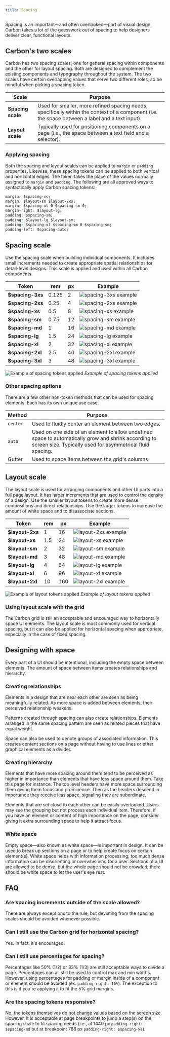 ```yaml
---
title: Spacing
---
```


Spacing is an important—and often overlooked—part of visual design. Carbon takes a lot of the guesswork out of spacing to help designers deliver clear, functional layouts.

## Carbon's two scales

Carbon has two spacing scales; one for general spacing within components and the other for layout spacing. Both are designed to complement the existing components and typography throughout the system. The two scales have certain overlapping values that serve two different roles, so be mindful when picking a spacing token.

| Scale             | Purpose                                                                                                                                                                                                                             |
| ----------------- | ----------------------------------------------------------------------------------------------------------------------------------------------------------------------------------------------------------------------------------- |
| **Spacing scale** | Used for smaller, more refined spacing needs, specifically within the context of a component (i.e. the space between a label and a text input).                                                                                |
| **Layout scale**  | Typically used for positioning components on a page (i.e., the space between a text field and a selector). |

### Applying spacing

Both the spacing and layout scales can be applied to `margin` or `padding` properties. Likewise, these spacing tokens can be applied to both vertical and horizontal edges. The token takes the place of the values normally assigned to `margin` and `padding`. The following are all approved ways to syntactically apply Carbon spacing tokens:

```css
margin: $spacing-xs;
margin: $layout-sm $layout-2xs;
margin: $spacing-xl 0 $spacing-sm 0;
margin-right: $layout-lg;
padding: $spacing-sm;
padding: $layout-lg $layout-sm;
padding: $spacing-xl $spacing-sm 0 $spacing-sm;
padding-left: $spacing-auto;
```

## Spacing scale

Use the spacing scale when building individual components. It includes small increments needed to create appropriate spatial relationships for detail-level designs. This scale is applied and used within all Carbon components.

| Token             | rem   | px  | Example                                       |
| ----------------- | ----- | --- | --------------------------------------------- |
| **\$spacing-3xs** | 0.125 | 2   | ![spacing-3xs example](images/spacing-3.svg)  |
| **\$spacing-2xs** | 0.25  | 4   | ![spacing-2xs example](images/spacing-4.svg)  |
| **\$spacing-xs**  | 0.5   | 8   | ![spacing-xs example](images/spacing-5.svg)   |
| **\$spacing-sm**  | 0.75  | 12  | ![spacing-sm example](images/spacing-6.svg)   |
| **\$spacing-md**  | 1     | 16  | ![spacing-md example](images/spacing-7.svg)   |
| **\$spacing-lg**  | 1.5   | 24  | ![spacing-lg example](images/spacing-8.svg)   |
| **\$spacing-xl**  | 2     | 32  | ![spacing-xl example](images/spacing-9.svg)   |
| **\$spacing-2xl** | 2.5   | 40  | ![spacing-2xl example](images/spacing-10.svg) |
| **\$spacing-3xl** | 3     | 48  | ![spacing-3xl example](images/spacing-11.svg) |

![Example of spacing tokens applied](images/spacing-1.png)
_Example of spacing tokens applied_

### Other spacing options

There are a few other non-token methods that can be used for spacing elements. Each has its own unique use case.

| Method   | Purpose                                                                                                                                                           |
| -------- | ----------------------------------------------------------------------------------------------------------------------------------------------------------------- |
| `center` | Used to fluidly center an element between two edges.                                                                                                              |
| `auto`   | Used on one side of an element to allow undefined space to automatically grow and shrink according to screen size. Typically used for asymmetrical fluid spacing. |
| Gutter   | Used to space items between the grid's columns                                                                                                                 |

## Layout scale

The layout scale is used for arranging components and other UI parts into a full page layout. It has larger increments that are used to control the density of a design. Use the smaller layout tokens to create more dense compositions and direct relationships. Use the larger tokens to increase the amount of white space and to disassociate sections.

| Token            | rem | px  | Example                                      |
| ---------------- | --- | --- | -------------------------------------------- |
| **\$layout-2xs** | 1   | 16  | ![layout-2xs example](images/spacing-12.svg) |
| **\$layout-xs**  | 1.5 | 24  | ![layout-xs example](images/spacing-13.svg)  |
| **\$layout-sm**  | 2   | 32  | ![layout-sm example](images/spacing-14.svg)  |
| **\$layout-md**  | 3   | 48  | ![layout-md example](images/spacing-15.svg)  |
| **\$layout-lg**  | 4   | 64  | ![layout-lg example](images/spacing-16.svg)  |
| **\$layout-xl**  | 6   | 96  | ![layout-xl example](images/spacing-17.svg)  |
| **\$layout-2xl** | 10  | 160 | ![layout-2xl example](images/spacing-18.svg) |

![Example of layout tokens applied](images/spacing-2.png)
_Example of layout tokens applied_

### Using layout scale with the grid

The Carbon grid is still an acceptable and encouraged way to horizontally space UI elements. The layout scale is most commonly used for vertical spacing, but it can also be applied for horizontal spacing when appropriate, especially in the case of fixed spacing.

## Designing with space

Every part of a UI should be intentional, including the empty space between elements. The amount of space between items creates relationships and hierarchy.

### Creating relationships

Elements in a design that are near each other are seen as being meaningfully related. As more space is added between elements, their perceived relationship weakens.

Patterns created through spacing can also create relationships. Elements arranged in the same spacing pattern are seen as related pieces that have equal weight.

Space can also be used to denote groups of associated information. This creates content sections on a page without having to use lines or other graphical elements as a divider.

### Creating hierarchy

Elements that have more spacing around them tend to be perceived as higher in importance than elements that have less space around them. Take this page for instance. The top level headers have more space surrounding them giving them focus and prominence. Then as the headers descend in importance they receive less space, signaling they are subordinate.

Elements that are set close to each other can be easily overlooked. Users may see the grouping but not process each individual item. Therefore, if you have an element or content of high importance on the page, consider giving it extra surrounding space to help it attract focus.

### White space

Empty space—also known as white space—is important in design. It can be used to break up sections on a page or to help create focus on certain element(s). White space helps with information processing; too much dense information can be disorienting or overwhelming for a user. Sections of a UI are allowed to be dense, but the whole page should not be crowded; there should be white space to let the user's eye rest. 

## FAQ

### Are spacing increments outside of the scale allowed?

There are always exceptions to the rule, but deviating from the spacing scales should be avoided whenever possible.

### Can I still use the Carbon grid for horizontal spacing?

Yes. In fact, it's encouraged.

### Can I still use percentages for spacing?

Percentages like 50% (1/2) or 33% (1/3) are still acceptable ways to divide a page. Percentages can all still be used to control max and min widths. However, using percentages for padding or margin inside of a component or element should be avoided (ex. `padding-right: 10%`). The exception to this is if you're applying it to fit the 5% grid margins.

### Are the spacing tokens responsive?

No, the tokens themselves do not change values based on the screen size. However, it is acceptable at page breakpoints to jump a step(s) on the spacing scale to fit spacing needs (i.e., at 1440 px `padding-right: $spacing-md` but at breakpoint 768 px `padding-right: $spacing-xs`).
